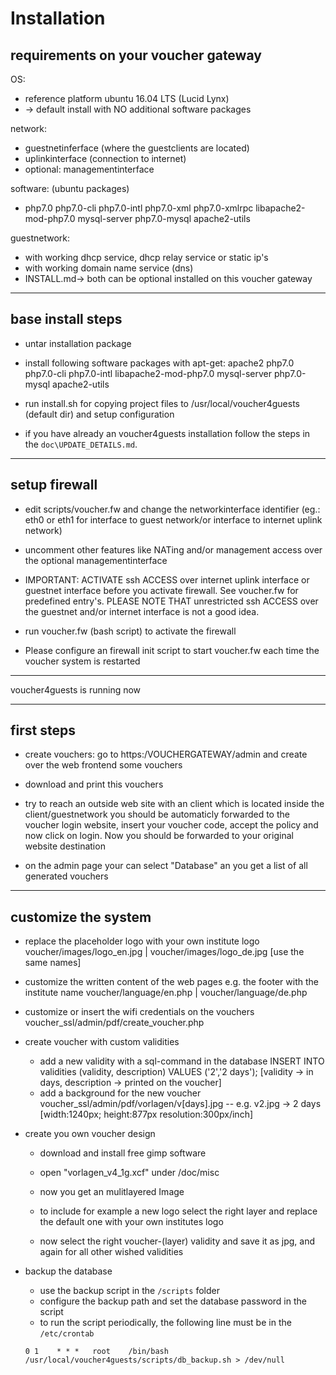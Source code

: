 # Installation

## requirements on your voucher gateway

OS:
* reference platform ubuntu 16.04 LTS (Lucid Lynx)
* -> default install with NO additional software packages

network:
* guestnetinferface (where the guestclients are located)
* uplinkinterface (connection to internet)
* optional: managementinterface

software: (ubuntu packages)
* php7.0 php7.0-cli php7.0-intl php7.0-xml php7.0-xmlrpc libapache2-mod-php7.0 mysql-server php7.0-mysql apache2-utils

guestnetwork:
* with working dhcp service, dhcp relay service or static ip's
* with working domain name service (dns)
* INSTALL.md-> both can be optional installed on this voucher gateway

---

## base install steps

* untar installation package

* install following software packages with apt-get:
  apache2 php7.0 php7.0-cli php7.0-intl libapache2-mod-php7.0 mysql-server php7.0-mysql apache2-utils

* run install.sh for copying project files to /usr/local/voucher4guests (default dir)
  and setup configuration

* if you have already an voucher4guests installation follow the steps in the `doc\UPDATE_DETAILS.md`.

----

## setup firewall

* edit scripts/voucher.fw and change the networkinterface identifier (eg.: eth0 or
  eth1 for interface to guest network/or interface to internet uplink network)

* uncomment other features like NATing and/or management access over the
  optional managementinterface

* IMPORTANT: ACTIVATE ssh ACCESS over internet uplink interface or guestnet interface
  before you activate firewall. See voucher.fw for predefined entry's. PLEASE NOTE THAT
  unrestricted ssh ACCESS over the guestnet and/or internet interface is not a good idea.

* run voucher.fw (bash script) to activate the firewall

* Please configure an firewall init script to start voucher.fw each time the voucher
  system is restarted

---

voucher4guests is running now

---

## first steps

* create vouchers: go to https:/VOUCHERGATEWAY/admin and create over the web
  frontend some vouchers

* download and print this vouchers

* try to reach an outside web site with an client which is located inside the
  client/guestnetwork you should be automaticly forwarded to the voucher login
  website, insert your voucher code, accept the policy and now click on login.
  Now you should be forwarded to your original website destination

* on the admin page your can select "Database" an you get a list of all generated
  vouchers

---
## customize the system

* replace the placeholder logo with your own institute logo
  voucher/images/logo_en.jpg  |  voucher/images/logo_de.jpg    [use the same names]

* customize the written content of the web pages e.g. the footer with the institute name
  voucher/language/en.php  |  voucher/language/de.php

* customize or insert the wifi credentials on the vouchers
  voucher_ssl/admin/pdf/create_voucher.php

* create voucher with custom validities
  - add a new validity with a sql-command in the database
    INSERT INTO validities (validity, description) VALUES ('2','2 days');
    [validity -> in days, description -> printed on the voucher]
  - add a background for the new voucher
    voucher_ssl/admin/pdf/vorlagen/v[days].jpg     -- e.g. v2.jpg -> 2 days
    [width:1240px; height:877px resolution:300px/inch]

* create you own voucher design
  - download and install free gimp software
  - open "vorlagen_v4_1g.xcf" under /doc/misc
  - now you get an mulitlayered Image

  - to include for example a new logo select the right layer
    and replace the default one with your own institutes logo
  - now select the right voucher-(layer) validity and save it as jpg,
    and again for all other wished validities

* backup the database
  - use the backup script in the `/scripts` folder
  - configure the backup path and set the database password in the script
  - to run the script periodically, the following line must be in the `/etc/crontab`

  ```0 1    * * *   root    /bin/bash /usr/local/voucher4guests/scripts/db_backup.sh > /dev/null```

